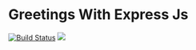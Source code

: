 # Greetings With Express Js

[![Build Status](https://travis-ci.org/sbuDiction/Greetings-with-Express.svg?branch=master)](https://travis-ci.com/sbuDiction/Greetings-with-Express) [![](https://data.jsdelivr.com/v1/package/npm/semantic-ui/badge)](https://www.jsdelivr.com/package/npm/semantic-ui)
